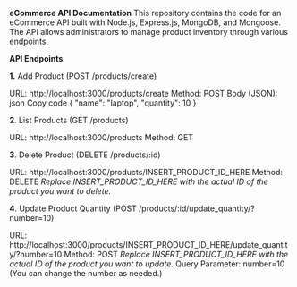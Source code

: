 **eCommerce API Documentation**
This repository contains the code for an eCommerce API built with Node.js, Express.js, MongoDB, and Mongoose. The API allows administrators to manage product inventory through various endpoints.

**API Endpoints**

**1.** Add Product (POST /products/create)

URL: http://localhost:3000/products/create
Method: POST
Body (JSON):
json
Copy code
{
  "name": "laptop",
  "quantity": 10
}


**2**. List Products (GET /products)

URL: http://localhost:3000/products
Method: GET


**3**. Delete Product (DELETE /products/:id)

URL: http://localhost:3000/products/INSERT_PRODUCT_ID_HERE
Method: DELETE
_Replace INSERT_PRODUCT_ID_HERE with the actual ID of the product you want to delete._


**4**. Update Product Quantity (POST /products/:id/update_quantity/?number=10)

URL: http://localhost:3000/products/INSERT_PRODUCT_ID_HERE/update_quantity/?number=10
Method: POST
_Replace INSERT_PRODUCT_ID_HERE with the actual ID of the product you want to update._
Query Parameter: number=10 (You can change the number as needed.)

